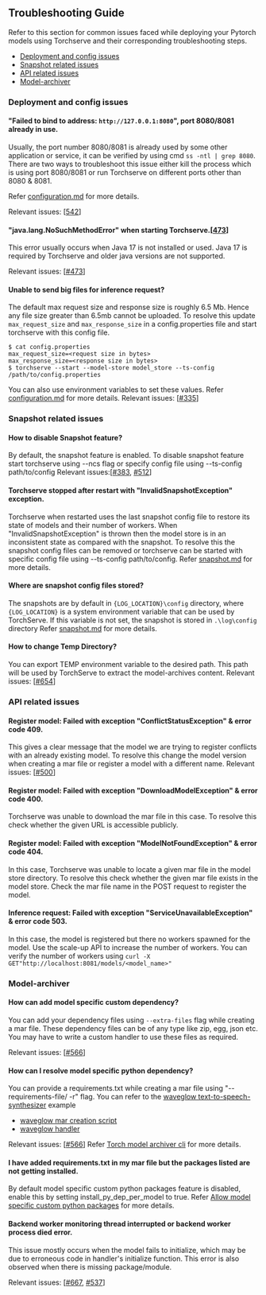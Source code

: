 ## Troubleshooting Guide
Refer to this section for common issues faced while deploying your Pytorch models using Torchserve and their corresponding troubleshooting steps.

* [Deployment and config issues](#deployment-and-config-issues)
* [Snapshot related issues](#snapshot-related-issues)
* [API related issues](#api-relate-issues)
* [Model-archiver](#model-archiver)


### Deployment and config issues
#### "Failed to bind to address: `http://127.0.0.1:8080`", port 8080/8081 already in use.
Usually, the port number 8080/8081 is already used by some other application or service, it can be verified by using cmd `ss -ntl | grep 8080`. There are two ways to troubleshoot this issue either kill the process which is using port 8080/8081 or run Torchserve on different ports other than 8080 & 8081.

Refer [configuration.md](https://github.com/pytorch/serve/blob/master/docs/configuration.md) for more details.

Relevant issues: [[542](https://github.com/pytorch/serve/issues/542)]

#### "java.lang.NoSuchMethodError" when starting Torchserve.[[473](https://github.com/pytorch/serve/issues/473)]
This error usually occurs when Java 17 is not installed or used. Java 17 is required by Torchserve and older java versions are not supported.

Relevant issues: [[#473](https://github.com/pytorch/serve/issues/473)]

####  Unable to send big files for inference request?
The default max request size and response size is roughly 6.5 Mb. Hence any file size greater than 6.5mb cannot be uploaded.
To resolve this update `max_request_size` and `max_response_size` in a config.properties file and start torchserve with this config file.
```
$ cat config.properties
max_request_size=<request size in bytes>
max_response_size=<response size in bytes>
$ torchserve --start --model-store model_store --ts-config /path/to/config.properties
```
You can also use environment variables to set these values.
Refer [configuration.md](https://github.com/pytorch/serve/blob/master/docs/configuration.md) for more details.
Relevant issues: [[#335](https://github.com/pytorch/serve/issues/335)]

###  Snapshot related issues
#### How to disable Snapshot feature?
By default, the snapshot feature is enabled. To disable snapshot feature start torchserve using --ncs flag or specify config file using --ts-config path/to/config
Relevant issues:[[#383](https://github.com/pytorch/serve/issues/383), [#512](https://github.com/pytorch/serve/issues/512)]

#### Torchserve stopped after restart with "InvalidSnapshotException" exception.
Torchserve when restarted uses the last snapshot config file to restore its state of models and their number of workers. When "InvalidSnapshotException" is thrown then the model store is in an inconsistent state as compared with the snapshot. To resolve this the snapshot config files can be removed or torchserve can be started with specific config file using --ts-config path/to/config.
Refer [snapshot.md](https://github.com/pytorch/serve/blob/master/docs/snapshot.md) for more details.

####  Where are snapshot config files stored?
The snapshots are by default in `{LOG_LOCATION}\config` directory, where `{LOG_LOCATION}` is a system environment variable that can be used by TorchServe. If this variable is not set, the snapshot is stored in `.\log\config` directory
Refer [snapshot.md](https://github.com/pytorch/serve/blob/master/docs/snapshot.md) for more details.

#### How to change Temp Directory?
You can export TEMP environment variable to the desired path. This path will be used by TorchServe to extract the model-archives content.
Relevant issues: [[#654](https://github.com/pytorch/serve/issues/654)]

###  API related issues

#### Register model: Failed with exception "ConflictStatusException" & error code 409.
This gives a clear message that the model we are trying to register conflicts with an already existing model. To resolve this change the model version when creating a mar file or register a model with a different name.
Relevant issues: [[#500](https://github.com/pytorch/serve/issues/500)]

#### Register model: Failed with exception "DownloadModelException" & error code 400.
Torchserve was unable to download the mar file in this case. To resolve this check whether the given URL is accessible publicly.

#### Register model: Failed with exception "ModelNotFoundException" & error code 404.
In this case, Torchserve was unable to locate a given mar file in the model store directory. To resolve this check whether the given mar file exists in the model store. Check the mar file name in the POST request to register the model.

#### Inference request: Failed with exception "ServiceUnavailableException" & error code 503.
In this case, the model is registered but there no workers spawned for the model. Use the scale-up API to increase the number of workers. You can verify the number of workers using
`curl -X GET"http://localhost:8081/models/<model_name>"
`
### Model-archiver

#### How can add model  specific custom dependency?
You can add your dependency files using `--extra-files` flag while creating a mar file. These dependency files can be of any type like zip, egg, json etc. You may have to write a custom handler to use these files as required.

Relevant issues: [[#566](https://github.com/pytorch/serve/issues/566)]

#### How can I resolve model specific python dependency?
You can provide a requirements.txt while creating a mar file using "--requirements-file/ -r" flag. You can refer to the [waveglow text-to-speech-synthesizer](https://github.com/pytorch/serve/tree/master/examples/text_to_speech_synthesizer) example

-   [waveglow mar creation script](https://github.com/pytorch/serve/blob/master/examples/text_to_speech_synthesizer/create_mar.sh)
-   [waveglow handler](https://github.com/pytorch/serve/blob/2d9c7ccc316f592374943a1963c1057bbe232c9e/examples/text_to_speech_synthesizer/waveglow_handler.py#L49)

Relevant issues: [[#566](https://github.com/pytorch/serve/issues/566)]
Refer [Torch model archiver cli](https://github.com/pytorch/serve/blob/master/model-archiver/README.md#torch-model-archiver-command-line-interface) for more details.

#### I have added  requirements.txt in my mar file but the packages listed are not getting installed.
By default model specific custom python packages feature is disabled, enable this by setting install_py_dep_per_model to true.
Refer [Allow model specific custom python packages](https://github.com/pytorch/serve/blob/master/docs/configuration.md#allow-model-specific-custom-python-packages) for more details.


#### Backend worker monitoring thread interrupted or backend worker process died error.
This issue mostly occurs when the model fails to initialize, which may be due to erroneous code in handler's initialize function. This error is also observed when there is missing package/module.

Relevant issues: [[#667](https://github.com/pytorch/serve/issues/667), [#537](https://github.com/pytorch/serve/issues/537)]
